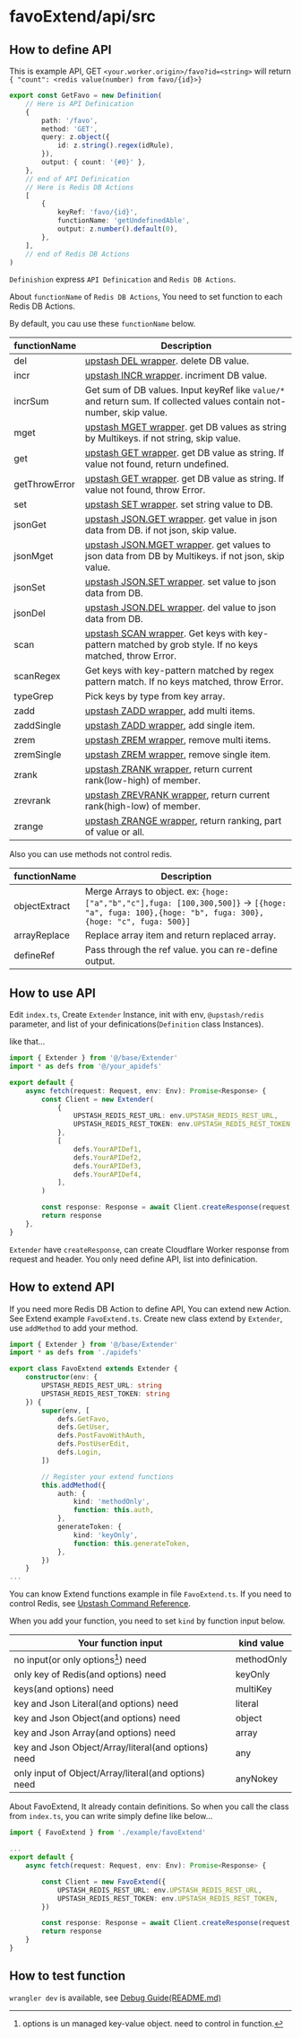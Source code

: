 # favoExtend/api/src

## How to define API

This is example API, GET `<your.worker.origin>/favo?id=<string>` will return `{ "count": <redis value(number) from favo/{id}>}`

```ts
export const GetFavo = new Definition(
    // Here is API Definication
    {
        path: '/favo',
        method: 'GET',
        query: z.object({
            id: z.string().regex(idRule),
        }),
        output: { count: '{#0}' },
    },
    // end of API Definication
    // Here is Redis DB Actions
    [
        {
            keyRef: 'favo/{id}',
            functionName: 'getUndefinedAble',
            output: z.number().default(0),
        },
    ],
    // end of Redis DB Actions
)
```

`Definishion` express `API Definication` and `Redis DB Actions`.

About `functionName` of `Redis DB Actions`, You need to set function to each Redis DB Actions.

By default, you cau use these `functionName` below.

| functionName | Description |
| --- | --- |
| del | [upstash DEL wrapper](https://upstash.com/docs/oss/sdks/ts/redis/commands/generic/del). delete DB value. |
| incr | [upstash INCR wrapper](https://upstash.com/docs/oss/sdks/ts/redis/commands/string/incr). incriment DB value. |
| incrSum | Get sum of DB values. Input keyRef like `value/*` and return sum. If collected values contain not-number, skip value. |
| mget | [upstash MGET wrapper](https://upstash.com/docs/oss/sdks/ts/redis/commands/string/mget). get DB values as string by Multikeys. if not string, skip value. |
| get | [upstash GET wrapper](https://upstash.com/docs/oss/sdks/ts/redis/commands/string/get). get DB value as string. If value not found, return undefined. |
| getThrowError | [upstash GET wrapper](https://upstash.com/docs/oss/sdks/ts/redis/commands/string/get). get DB value as string. If value not found, throw Error. |
| set | [upstash SET wrapper](https://upstash.com/docs/oss/sdks/ts/redis/commands/string/set). set string value to DB. |
| jsonGet | [upstash JSON.GET wrapper](https://upstash.com/docs/oss/sdks/ts/redis/commands/json/get). get value in json data from DB. if not json, skip value. |
| jsonMget | [upstash JSON.MGET wrapper](https://upstash.com/docs/oss/sdks/py/redis/commands/json/mget). get values to json data from DB by Multikeys. if not json, skip value. |
| jsonSet | [upstash JSON.SET wrapper](https://upstash.com/docs/oss/sdks/ts/redis/commands/json/set). set value to json data from DB. |
| jsonDel | [upstash JSON.DEL wrapper](https://upstash.com/docs/oss/sdks/ts/redis/commands/json/del). del value to json data from DB. |
| scan | [upstash SCAN wrapper](https://upstash.com/docs/oss/sdks/ts/redis/commands/generic/scan). Get keys with key-pattern matched by grob style. If no keys matched, throw Error. |
| scanRegex | Get keys with key-pattern matched by regex pattern match. If no keys matched, throw Error. |
| typeGrep | Pick keys by type from key array. |
| zadd | [upstash ZADD wrapper](https://upstash.com/docs/oss/sdks/ts/redis/commands/zset/zadd), add multi items. |
| zaddSingle | [upstash ZADD wrapper](https://upstash.com/docs/oss/sdks/ts/redis/commands/zset/zadd), add single item. |
| zrem | [upstash ZREM wrapper](https://upstash.com/docs/oss/sdks/ts/redis/commands/zset/zrem), remove multi items. |
| zremSingle | [upstash ZREM wrapper](https://upstash.com/docs/oss/sdks/ts/redis/commands/zset/zrem), remove single item. |
| zrank | [upstash ZRANK wrapper](https://upstash.com/docs/oss/sdks/ts/redis/commands/zset/zrank), return current rank(low-high) of member. |
| zrevrank | [upstash ZREVRANK wrapper](https://upstash.com/docs/oss/sdks/ts/redis/commands/zset/zrevrank), return current rank(high-low) of member. |
| zrange | [upstash ZRANGE wrapper](https://upstash.com/docs/oss/sdks/ts/redis/commands/zset/zrange), return ranking, part of value or all. |

Also you can use methods not control redis.

| functionName | Description |
| --- | --- |
| objectExtract | Merge Arrays to object. ex: `{hoge: ["a","b","c"],fuga: [100,300,500]}` -> `[{hoge: "a", fuga: 100},{hoge: "b", fuga: 300},{hoge: "c", fuga: 500}]` |
| arrayReplace | Replace array item and return replaced array. |
| defineRef | Pass through the ref value. you can re-define output. |

## How to use API

Edit `index.ts`, Create `Extender` Instance, init with env, `@upstash/redis` parameter, and list of your definications(`Definition` class Instances).

like that...

```ts
import { Extender } from '@/base/Extender'
import * as defs from '@/your_apidefs'

export default {
    async fetch(request: Request, env: Env): Promise<Response> {
        const Client = new Extender(
            {
                UPSTASH_REDIS_REST_URL: env.UPSTASH_REDIS_REST_URL,
                UPSTASH_REDIS_REST_TOKEN: env.UPSTASH_REDIS_REST_TOKEN,
            },
            [
                defs.YourAPIDef1,
                defs.YourAPIDef2,
                defs.YourAPIDef3,
                defs.YourAPIDef4,
            ],
        )

        const response: Response = await Client.createResponse(request, header)
        return response
    },
}
```

`Extender` have `createResponse`, can create Cloudflare Worker response from request and header. You only need define API, list into definication.

## How to extend API

If you need more Redis DB Action to define API, You can extend new Action. See Extend example `FavoExtend.ts`. Create new class extend by `Extender`, use `addMethod` to add your method.

```ts
import { Extender } from '@/base/Extender'
import * as defs from './apidefs'

export class FavoExtend extends Extender {
    constructor(env: {
        UPSTASH_REDIS_REST_URL: string
        UPSTASH_REDIS_REST_TOKEN: string
    }) {
        super(env, [
            defs.GetFavo,
            defs.GetUser,
            defs.PostFavoWithAuth,
            defs.PostUserEdit,
            defs.Login,
        ])

        // Register your extend functions
        this.addMethod({
            auth: {
                kind: 'methodOnly',
                function: this.auth,
            },
            generateToken: {
                kind: 'keyOnly',
                function: this.generateToken,
            },
        })
    }
...
```

You can know Extend functions example in file `FavoExtend.ts`. If you need to control Redis, see [Upstash Command Reference](https://upstash.com/docs/oss/sdks/ts/redis/commands/overview).

When you add your function, you need to set `kind` by function input below.

| Your function input                                  | kind value |
| ---------------------------------------------------- | ---------- |
| no input(or only options[^1]) need                   | methodOnly |
| only key of Redis(and options) need                  | keyOnly    |
| keys(and options) need                               | multiKey   |
| key and Json Literal(and options) need               | literal    |
| key and Json Object(and options) need                | object     |
| key and Json Array(and options) need                 | array      |
| key and Json Object/Array/literal(and options) need  | any        |
| only input of Object/Array/literal(and options) need | anyNokey   |

[^1]: options is un managed key-value object. need to control in function.

About FavoExtend, It already contain definitions. So when you call the class from `index.ts`, you can write simply define like below...

```ts
import { FavoExtend } from './example/favoExtend'

...
export default {
    async fetch(request: Request, env: Env): Promise<Response> {

        const Client = new FavoExtend({
            UPSTASH_REDIS_REST_URL: env.UPSTASH_REDIS_REST_URL,
            UPSTASH_REDIS_REST_TOKEN: env.UPSTASH_REDIS_REST_TOKEN,
        })

        const response: Response = await Client.createResponse(request, header)
        return response
    }
}
```

## How to test function

`wrangler dev` is available, see [Debug Guide(README.md)](../README.md)
